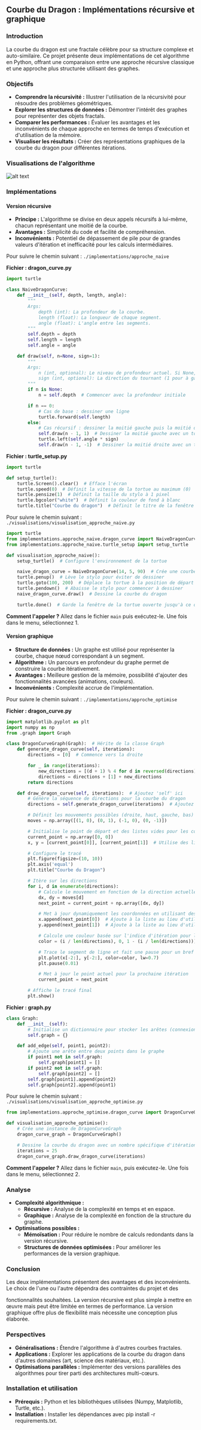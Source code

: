 ## Courbe du Dragon : Implémentations récursive et graphique 

### Introduction

La courbe du dragon est une fractale célèbre pour sa structure complexe et auto-similaire. Ce projet présente deux implémentations de cet algorithme en Python, offrant une comparaison entre une approche récursive classique et une approche plus structurée utilisant des graphes.

### Objectifs

* **Comprendre la récursivité :** Illustrer l'utilisation de la récursivité pour résoudre des problèmes géométriques.
* **Explorer les structures de données :** Démontrer l'intérêt des graphes pour représenter des objets fractals.
* **Comparer les performances :** Évaluer les avantages et les inconvénients de chaque approche en termes de temps d'exécution et d'utilisation de la mémoire.
* **Visualiser les résultats :** Créer des représentations graphiques de la courbe du dragon pour différentes itérations.

### Visualisations de l'algorithme

![alt text](ressources/approche_naive.gif)

### Implémentations

#### Version récursive

* **Principe :** L'algorithme se divise en deux appels récursifs à lui-même, chacun représentant une moitié de la courbe.
* **Avantages :** Simplicité du code et facilité de compréhension.
* **Inconvénients :** Potentiel de dépassement de pile pour de grandes valeurs d'itération et inefficacité pour les calculs intermédiaires.

Pour suivre le chemin suivant : `./implementations/approche_naive`

**Fichier : dragon_curve.py**
```python
import turtle

class NaiveDragonCurve:
    def __init__(self, depth, length, angle):
        """
        Args:
            depth (int): La profondeur de la courbe.
            length (float): La longueur de chaque segment.
            angle (float): L'angle entre les segments.
        """
        self.depth = depth
        self.length = length
        self.angle = angle

    def draw(self, n=None, sign=1):
        """
        Args:
            n (int, optional): Le niveau de profondeur actuel. Si None, commence avec la profondeur initiale.
            sign (int, optional): La direction du tournant (1 pour à gauche, -1 pour à droite).
        """
        if n is None:
            n = self.depth  # Commencer avec la profondeur initiale

        if n == 0:
            # Cas de base : dessiner une ligne
            turtle.forward(self.length)
        else:
            # Cas récursif : dessiner la moitié gauche puis la moitié droite
            self.draw(n - 1, 1)  # Dessiner la moitié gauche avec un tournant à gauche
            turtle.left(self.angle * sign)
            self.draw(n - 1, -1)  # Dessiner la moitié droite avec un tournant à droite
```

**Fichier : turtle_setup.py**
```python
import turtle

def setup_turtle():
    turtle.Screen().clear()  # Efface l'écran
    turtle.speed(0)  # Définit la vitesse de la tortue au maximum (0)
    turtle.pensize(1)  # Définit la taille du stylo à 1 pixel
    turtle.bgcolor("white")  # Définit la couleur de fond à blanc
    turtle.title("Courbe du dragon")  # Définit le titre de la fenêtre à "Courbe du dragon"
```

Pour suivre le chemin suivant : `./visualisations/visualisation_approche_naive.py`

```python
import turtle
from implementations.approche_naive.dragon_curve import NaiveDragonCurve
from implementations.approche_naive.turtle_setup import setup_turtle

def visualisation_approche_naive():
    setup_turtle()  # Configure l'environnement de la tortue

    naive_dragon_curve = NaiveDragonCurve(14, 5, 90)  # Crée une courbe du dragon avec une profondeur de 14, longueur de 5, et angle de 90 degrés
    turtle.penup()  # Lève le stylo pour éviter de dessiner
    turtle.goto(100, 200)  # Déplace la tortue à la position de départ
    turtle.pendown()  # Abaisse le stylo pour commencer à dessiner
    naive_dragon_curve.draw()  # Dessine la courbe du dragon

    turtle.done()  # Garde la fenêtre de la tortue ouverte jusqu'à ce qu'elle soit fermée
```

**Comment l'appeler ?** Allez dans le fichier `main` puis exécutez-le. Une fois dans le menu, sélectionnez 1.

#### Version graphique

* **Structure de données :** Un graphe est utilisé pour représenter la courbe, chaque nœud correspondant à un segment.
* **Algorithme :** Un parcours en profondeur du graphe permet de construire la courbe itérativement.
* **Avantages :** Meilleure gestion de la mémoire, possibilité d'ajouter des fonctionnalités avancées (animations, couleurs).
* **Inconvénients :** Complexité accrue de l'implémentation.

Pour suivre le chemin suivant : `./implementations/approche_optimise`

**Fichier : dragon_curve.py**
```python
import matplotlib.pyplot as plt
import numpy as np
from .graph import Graph

class DragonCurveGraph(Graph):  # Hérite de la classe Graph
    def generate_dragon_curve(self, iterations):
        directions = [0]  # Commence vers la droite

        for _ in range(iterations):
            new_directions = [(d + 1) % 4 for d in reversed(directions)]
            directions = directions + [1] + new_directions 
        return directions

    def draw_dragon_curve(self, iterations):  # Ajoutez 'self' ici
        # Génère la séquence de directions pour la courbe du dragon
        directions = self.generate_dragon_curve(iterations)  # Ajoutez 'self' ici

        # Définit les mouvements possibles (droite, haut, gauche, bas)
        moves = np.array([(1, 0), (0, 1), (-1, 0), (0, -1)])

        # Initialise le point de départ et des listes vides pour les coordonnées
        current_point = np.array([0, 0])
        x, y = [current_point[0]], [current_point[1]]  # Utilise des listes pour stocker les coordonnées

        # Configure le tracé
        plt.figure(figsize=(10, 10))
        plt.axis('equal')
        plt.title("Courbe du Dragon")

        # Itère sur les directions
        for i, d in enumerate(directions):
            # Calcule le mouvement en fonction de la direction actuelle
            dx, dy = moves[d]
            next_point = current_point + np.array([dx, dy])

            # Met à jour dynamiquement les coordonnées en utilisant des listes
            x.append(next_point[0])  # Ajoute à la liste au lieu d'utiliser np.append
            y.append(next_point[1])  # Ajoute à la liste au lieu d'utiliser np.append

            # Calcule une couleur basée sur l'indice d'itération pour la visualisation
            color = (i / len(directions), 0, 1 - (i / len(directions)))

            # Trace le segment de ligne et fait une pause pour un bref effet d'animation
            plt.plot(x[-2:], y[-2:], color=color, lw=0.7)
            plt.pause(0.01)

            # Met à jour le point actuel pour la prochaine itération
            current_point = next_point

        # Affiche le tracé final
        plt.show()
```

**Fichier : graph.py**
```python
class Graph:
    def __init__(self):
        # Initialise un dictionnaire pour stocker les arêtes (connexions) entre les points (nœuds)
        self.graph = {}

    def add_edge(self, point1, point2):
        # Ajoute une arête entre deux points dans le graphe
        if point1 not in self.graph:
            self.graph[point1] = []
        if point2 not in self.graph:
            self.graph[point2] = []
        self.graph[point1].append(point2)
        self.graph[point2].append(point1)
```

Pour suivre le chemin suivant : `./visualisations/visualisation_approche_optimise.py`

```python
from implementations.approche_optimise.dragon_curve import DragonCurveGraph

def visualisation_approche_optimise():
    # Crée une instance de DragonCurveGraph
    dragon_curve_graph = DragonCurveGraph()

    # Dessine la courbe du dragon avec un nombre spécifique d'itérations
    iterations = 25 
    dragon_curve_graph.draw_dragon_curve(iterations)
```

**Comment l'appeler ?** Allez dans le fichier `main`, puis exécutez-le. Une fois dans le menu, sélectionnez 2.

### Analyse

* **Complexité algorithmique :**
    * **Récursive :** Analyse de la complexité en temps et en espace.
    * **Graphique :** Analyse de la complexité en fonction de la structure du graphe.
* **Optimisations possibles :**
    * **Mémoïsation :** Pour réduire le nombre de calculs redondants dans la version récursive.
    * **Structures de données optimisées :** Pour améliorer les performances de la version graphique.

### Conclusion

Les deux implémentations présentent des avantages et des inconvénients. Le choix de l'une ou l'autre dépendra des contraintes du projet et des

 fonctionnalités souhaitées. La version récursive est plus simple à mettre en œuvre mais peut être limitée en termes de performance. La version graphique offre plus de flexibilité mais nécessite une conception plus élaborée.

### Perspectives

* **Généralisations :** Étendre l'algorithme à d'autres courbes fractales.
* **Applications :** Explorer les applications de la courbe du dragon dans d'autres domaines (art, science des matériaux, etc.).
* **Optimisations parallèles :** Implémenter des versions parallèles des algorithmes pour tirer parti des architectures multi-cœurs.

### Installation et utilisation

* **Prérequis :** Python et les bibliothèques utilisées (Numpy, Matplotlib, Turtle, etc.).
* **Installation :** Installer les dépendances avec pip install -r requirements.txt.